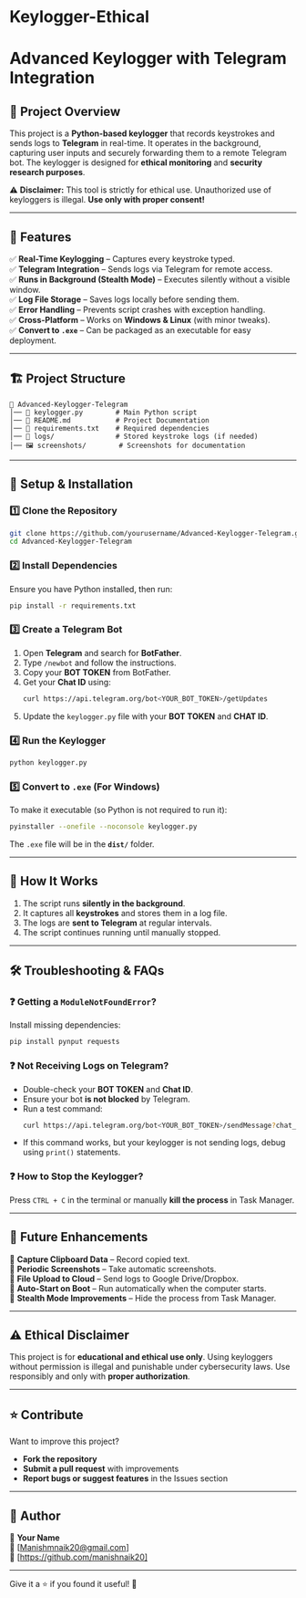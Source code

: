 # Keylogger-Ethical
# **Advanced Keylogger with Telegram Integration**  

## 📌 **Project Overview**  
This project is a **Python-based keylogger** that records keystrokes and sends logs to **Telegram** in real-time. It operates in the background, capturing user inputs and securely forwarding them to a remote Telegram bot. The keylogger is designed for **ethical monitoring** and **security research purposes**.  

⚠️ **Disclaimer:** This tool is strictly for ethical use. Unauthorized use of keyloggers is illegal. **Use only with proper consent!**  

---

## 🎯 **Features**  
✅ **Real-Time Keylogging** – Captures every keystroke typed.  
✅ **Telegram Integration** – Sends logs via Telegram for remote access.  
✅ **Runs in Background (Stealth Mode)** – Executes silently without a visible window.  
✅ **Log File Storage** – Saves logs locally before sending them.  
✅ **Error Handling** – Prevents script crashes with exception handling.  
✅ **Cross-Platform** – Works on **Windows & Linux** (with minor tweaks).  
✅ **Convert to `.exe`** – Can be packaged as an executable for easy deployment.  

---

## 🏗️ **Project Structure**  

```
📂 Advanced-Keylogger-Telegram
│── 📄 keylogger.py        # Main Python script
│── 📄 README.md           # Project Documentation
│── 📄 requirements.txt    # Required dependencies
│── 📂 logs/               # Stored keystroke logs (if needed)
│── 🖼️ screenshots/        # Screenshots for documentation
```

---

## 🔧 **Setup & Installation**  

### 1️⃣ **Clone the Repository**  
```bash
git clone https://github.com/yourusername/Advanced-Keylogger-Telegram.git
cd Advanced-Keylogger-Telegram
```

### 2️⃣ **Install Dependencies**  
Ensure you have Python installed, then run:  
```bash
pip install -r requirements.txt
```

### 3️⃣ **Create a Telegram Bot**  
1. Open **Telegram** and search for **BotFather**.  
2. Type `/newbot` and follow the instructions.  
3. Copy your **BOT TOKEN** from BotFather.  
4. Get your **Chat ID** using:  
   ```bash
   curl https://api.telegram.org/bot<YOUR_BOT_TOKEN>/getUpdates
   ```
5. Update the `keylogger.py` file with your **BOT TOKEN** and **CHAT ID**.  

### 4️⃣ **Run the Keylogger**  
```bash
python keylogger.py
```

### 5️⃣ **Convert to `.exe` (For Windows)**  
To make it executable (so Python is not required to run it):  
```bash
pyinstaller --onefile --noconsole keylogger.py
```
The `.exe` file will be in the **`dist/`** folder.  

---

## 📜 **How It Works**  
1. The script runs **silently in the background**.  
2. It captures all **keystrokes** and stores them in a log file.  
3. The logs are **sent to Telegram** at regular intervals.  
4. The script continues running until manually stopped.  

---

## 🛠️ **Troubleshooting & FAQs**  

### ❓ **Getting a `ModuleNotFoundError`?**  
Install missing dependencies:  
```bash
pip install pynput requests
```

### ❓ **Not Receiving Logs on Telegram?**  
- Double-check your **BOT TOKEN** and **Chat ID**.  
- Ensure your bot **is not blocked** by Telegram.  
- Run a test command:  
  ```bash
  curl https://api.telegram.org/bot<YOUR_BOT_TOKEN>/sendMessage?chat_id=<YOUR_CHAT_ID>&text=Hello
  ```
- If this command works, but your keylogger is not sending logs, debug using `print()` statements.

### ❓ **How to Stop the Keylogger?**  
Press `CTRL + C` in the terminal or manually **kill the process** in Task Manager.

---

## 🚀 **Future Enhancements**  
🔹 **Capture Clipboard Data** – Record copied text.  
🔹 **Periodic Screenshots** – Take automatic screenshots.  
🔹 **File Upload to Cloud** – Send logs to Google Drive/Dropbox.  
🔹 **Auto-Start on Boot** – Run automatically when the computer starts.  
🔹 **Stealth Mode Improvements** – Hide the process from Task Manager.  

---

## ⚠️ **Ethical Disclaimer**  
This project is for **educational and ethical use only**. Using keyloggers without permission is illegal and punishable under cybersecurity laws. Use responsibly and only with **proper authorization**.  

---

## ⭐ **Contribute**  
Want to improve this project?  
- **Fork the repository**  
- **Submit a pull request** with improvements  
- **Report bugs or suggest features** in the Issues section  

---

## 🎯 **Author**  
👤 **Your Name**  
📩 [Manishmnaik20@gmail.com]  
🔗 [https://github.com/manishnaik20]  

---

Give it a ⭐ if you found it useful! 🚀  
